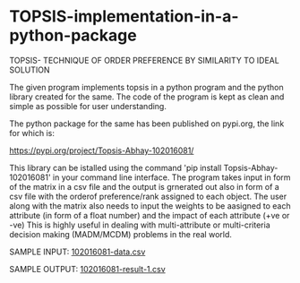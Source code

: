 # TOPSIS-implementation-in-a-python-package
TOPSIS- TECHNIQUE OF ORDER PREFERENCE BY SIMILARITY TO IDEAL SOLUTION


The given program implements topsis in a python program and the python library created for the same. The code of the program is kept as clean and simple as possible for user understanding.


The python package for the same has been published on pypi.org, the link for which is:

https://pypi.org/project/Topsis-Abhay-102016081/ 


This library can be istalled using the command 'pip install Topsis-Abhay-102016081' in your command line interface.
The program takes input in form of the matrix in a csv file and the output is grnerated out also in form of a csv file with the orderof preference/rank assigned to each object. The user along with the matrix also needs to input the weights to be aasigned to each attribute (in form of a float number) and the impact of each attribute (+ve or -ve)
This is highly useful in dealing with multi-attribute or multi-criteria decision making (MADM/MCDM) problems in the real world. 

SAMPLE INPUT:
[102016081-data.csv](https://github.com/abhaybedi/TOPSIS-implementation-in-a-python-package/files/10493738/102016081-data.csv)



SAMPLE OUTPUT:
[102016081-result-1.csv](https://github.com/abhaybedi/TOPSIS-implementation-in-a-python-package/files/10493745/102016081-result-1.csv)
